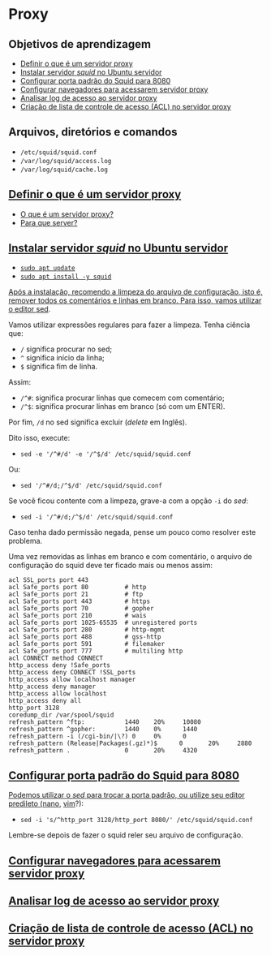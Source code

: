 # Proxy

## Objetivos de aprendizagem

* [Definir o que é um servidor proxy](#proxy)
* [Instalar servidor *squid* no Ubuntu servidor](#install)
* [Configurar porta padrão do Squid para 8080](#porta)
* [Configurar navegadores para acessarem servidor proxy](#navegador)
* [Analisar log de acesso ao servidor proxy](#log)
* [Criação de lista de controle de acesso (ACL) no servidor proxy](#acl)

## Arquivos, diretórios e comandos
* `/etc/squid/squid.conf`
* `/var/log/squid/access.log`
* `/var/log/squid/cache.log`

<a href="#proxy">
  
## Definir o que é um servidor proxy
* O que é um servidor proxy?
* Para que server?

<a href="#install">
  
## Instalar servidor *squid* no Ubuntu servidor
* `sudo apt update`
* `sudo apt install -y squid`

Após a instalação, recomendo a limpeza do arquivo de configuração, isto é, 
remover todos os comentários e linhas em branco. Para isso, vamos utilizar o 
editor [sed](https://aurelio.net/sed/).

Vamos utilizar expressões regulares para fazer a limpeza. Tenha ciência que:
* `/` significa procurar no sed;
* `^` significa início da linha;
* `$` significa fim de linha.

Assim:
* `/^#`: significa procurar linhas que comecem com comentário;
* `/^$`: significa procurar linhas em branco (só com um ENTER).

Por fim, `/d` no sed significa excluir (*delete* em Inglês).

Dito isso, execute:
* `sed -e '/^#/d' -e '/^$/d' /etc/squid/squid.conf`

Ou:
* `sed '/^#/d;/^$/d' /etc/squid/squid.conf`

Se você ficou contente com a limpeza, grave-a com a opção `-i` do *sed*:
* `sed -i '/^#/d;/^$/d' /etc/squid/squid.conf`

Caso tenha dado permissão negada, pense um pouco como resolver este problema.

Uma vez removidas as linhas em branco e com comentário, o arquivo de configuração
do squid deve ter ficado mais ou menos assim:

```
acl SSL_ports port 443
acl Safe_ports port 80          # http
acl Safe_ports port 21          # ftp
acl Safe_ports port 443         # https
acl Safe_ports port 70          # gopher
acl Safe_ports port 210         # wais
acl Safe_ports port 1025-65535  # unregistered ports
acl Safe_ports port 280         # http-mgmt
acl Safe_ports port 488         # gss-http
acl Safe_ports port 591         # filemaker
acl Safe_ports port 777         # multiling http
acl CONNECT method CONNECT
http_access deny !Safe_ports
http_access deny CONNECT !SSL_ports
http_access allow localhost manager
http_access deny manager
http_access allow localhost
http_access deny all
http_port 3128
coredump_dir /var/spool/squid
refresh_pattern ^ftp:           1440    20%     10080
refresh_pattern ^gopher:        1440    0%      1440
refresh_pattern -i (/cgi-bin/|\?) 0     0%      0
refresh_pattern (Release|Packages(.gz)*)$      0       20%     2880
refresh_pattern .               0       20%     4320
```

<a href="#porta">
  
## Configurar porta padrão do Squid para 8080
Podemos utilizar o *sed* para trocar a porta padrão, ou utilize 
seu editor predileto ([nano](http://www.bosontreinamentos.com.br/linux/15-exemplos-de-uso-do-editor-de-textos-nano-no-linux/), [vim](https://blog.caelum.com.br/desvendando-o-editor-vim/)?):
* `sed -i 's/^http_port 3128/http_port 8080/' /etc/squid/squid.conf`

Lembre-se depois de fazer o squid reler seu arquivo de configuração.

<a href="#navegador">
  
## Configurar navegadores para acessarem servidor proxy

<a href="#log">
  
## Analisar log de acesso ao servidor proxy

<a href="#acl">
  
## Criação de lista de controle de acesso (ACL) no servidor proxy
